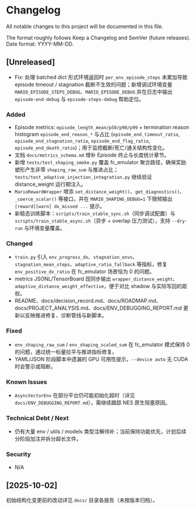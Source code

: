 # Changelog

All notable changes to this project will be documented in this file.

The format roughly follows Keep a Changelog and SemVer (future releases). Date format: YYYY-MM-DD.

## [Unreleased]
- Fix: 处理 batched dict 形式环境返回时 `per_env_episode_steps` 未累加导致 episode timeout / stagnation 截断不生效的问题；新增调试环境变量 `MARIO_EPISODE_STEPS_DEBUG`、`MARIO_EPISODE_DEBUG` 并在日志中输出 `episode-end-debug` 与 `episode-steps-debug` 帮助定位。
### Added
- Episode metrics: `episode_length_mean/p50/p90/p99` + termination reason histogram `episode_end_reason_*` 与占比 (`episode_end_timeout_ratio`, `episode_end_stagnation_ratio`, `episode_end_flag_ratio`, `episode_end_death_ratio`)；用于监控截断/死亡/通关结构性变化。
- 文档 `docs/metrics_schema.md` 增补 Episode 终止与长度统计章节。
- 新增 `tests/test_shaping_smoke.py` 覆盖 fc_emulator 聚合路径，确保奖励塑形产生非零 `shaping_raw_sum` 与推进占比；`tests/test_adaptive_injection_integration.py` 继续验证 distance_weight 运行期注入。
- `MarioRewardWrapper` 增添 `set_distance_weight()`、`get_diagnostics()`、`_coerce_scalar()` 等接口，并在 `MARIO_SHAPING_DEBUG=1` 下限频输出 `[reward][warn] dx_missed ...` 提示。
- 新稳态训练脚本：`scripts/train_stable_sync.sh`（同步调试配置）与 `scripts/train_stable_async.sh`（异步 + overlap 压力测试），支持 `--dry-run` 与环境变量覆盖。

### Changed
- `train.py` 引入 `env_progress_dx`、`stagnation_envs`、`stagnation_mean_steps`、`adaptive_ratio_fallback` 等指标，修复 `env_positive_dx_ratio` 在 fc_emulator 场景恒为 0 的问题。
- metrics JSONL/TensorBoard 现同步输出 `wrapper_distance_weight`、`adaptive_distance_weight_effective`，便于对比 shadow 与实际写回的距权。
- README、docs/decision_record.md、docs/ROADMAP.md、docs/PROJECT_ANALYSIS.md、docs/ENV_DEBUGGING_REPORT.md 更新以反映推进修复、诊断管线与新脚本。

### Fixed
- `env_shaping_raw_sum` / `env_shaping_scaled_sum` 在 fc_emulator 模式保持 0 的问题，通过统一标量拉平与推进指标修复。
- YAML/JSON 阶段脚本中遗漏的 GPU 可用性提示，`--device auto` 无 CUDA 时会警示或阻断。

### Known Issues
- `AsyncVectorEnv` 在部分平台仍可能初始化超时（详见 `docs/ENV_DEBUGGING_REPORT.md`），需继续跟踪 NES 原生阻塞原因。

### Technical Debt / Next
- 仍有大量 env / utils / models 类型注解待补；当前保持功能优先，计划后续分阶段加注并拆分超长文件。

### Security
- N/A

## [2025-10-02]
初始结构化变更前的改动详见 `docs/` 目录各报告（未按版本归档）。
